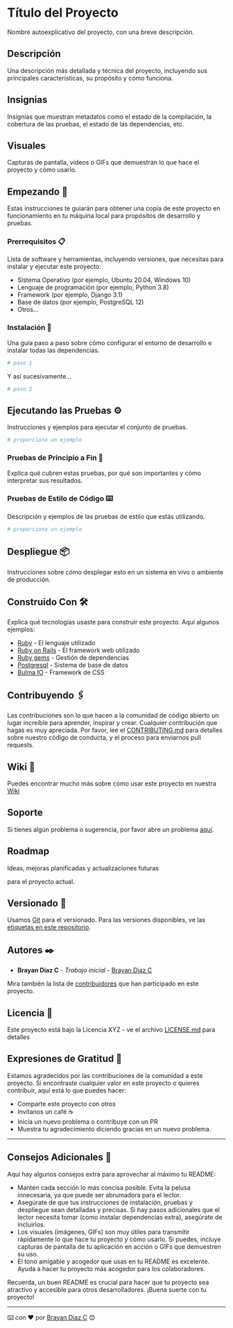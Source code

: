 # Título del Proyecto
Nombre autoexplicativo del proyecto, con una breve descripción.

## Descripción
Una descripción más detallada y técnica del proyecto, incluyendo sus principales características, su propósito y cómo funciona.

## Insignias
Insignias que muestran metadatos como el estado de la compilación, la cobertura de las pruebas, el estado de las dependencias, etc.

## Visuales
Capturas de pantalla, videos o GIFs que demuestran lo que hace el proyecto y cómo usarlo.

## Empezando 🚀
Estas instrucciones te guiarán para obtener una copia de este proyecto en funcionamiento en tu máquina local para propósitos de desarrollo y pruebas.

### Prerrequisitos 📋
Lista de software y herramientas, incluyendo versiones, que necesitas para instalar y ejecutar este proyecto:

- Sistema Operativo (por ejemplo, Ubuntu 20.04, Windows 10)
- Lenguaje de programación (por ejemplo, Python 3.8)
- Framework (por ejemplo, Django 3.1)
- Base de datos (por ejemplo, PostgreSQL 12)
- Otros...

### Instalación 🔧
Una guía paso a paso sobre cómo configurar el entorno de desarrollo e instalar todas las dependencias.

```bash
# paso 1
```

Y así sucesivamente...

```bash
# paso 2
```

## Ejecutando las Pruebas ⚙️
Instrucciones y ejemplos para ejecutar el conjunto de pruebas.

```bash
# proporciona un ejemplo
```

### Pruebas de Principio a Fin 🔩
Explica qué cubren estas pruebas, por qué son importantes y cómo interpretar sus resultados.

### Pruebas de Estilo de Código ⌨️
Descripción y ejemplos de las pruebas de estilo que estás utilizando.

```bash
# proporciona un ejemplo
```

## Despliegue 📦
Instrucciones sobre cómo desplegar esto en un sistema en vivo o ambiente de producción.

## Construido Con 🛠️
Explica qué tecnologías usaste para construir este proyecto. Aquí algunos ejemplos:

- [Ruby](https://www.ruby-lang.org/es/) - El lenguaje utilizado
- [Ruby on Rails](https://rubyonrails.org) - El framework web utilizado
- [Ruby gems](https://rubygems.org) - Gestión de dependencias
- [Postgresql](https://www.postgresql.org) - Sistema de base de datos
- [Bulma IO](https://bulma.io) - Framework de CSS

## Contribuyendo 🖇️
Las contribuciones son lo que hacen a la comunidad de código abierto un lugar increíble para aprender, inspirar y crear. Cualquier contribución que hagas es muy apreciada. Por favor, lee el [CONTRIBUTING.md](https://gist.github.com/brayandiazc/xxxxxx) para detalles sobre nuestro código de conducta, y el proceso para enviarnos pull requests.

## Wiki 📖
Puedes encontrar mucho más sobre cómo usar este proyecto en nuestra [Wiki](https://github.com/your/project/wiki)

## Soporte
Si tienes algún problema o sugerencia, por favor abre un problema [aquí](https://github.com/your/project/issues).

## Roadmap
Ideas, mejoras planificadas y actualizaciones futuras

para el proyecto actual.

## Versionado 📌
Usamos [Git](https://git-scm.com) para el versionado. Para las versiones disponibles, ve las [etiquetas en este repositorio](https://github.com/your/project/tags).

## Autores ✒️
- **Brayan Diaz C** - _Trabajo inicial_ - [Brayan Diaz C](https://github.com/brayandiazc)

Mira también la lista de [contribuidores](https://github.com/your/project/contributors) que han participado en este proyecto.

## Licencia 📄
Este proyecto está bajo la Licencia XYZ - ve el archivo [LICENSE.md](LICENSE.md) para detalles

## Expresiones de Gratitud 🎁
Estamos agradecidos por las contribuciones de la comunidad a este proyecto. Si encontraste cualquier valor en este proyecto o quieres contribuir, aquí está lo que puedes hacer:

- Comparte este proyecto con otros
- Invítanos un café ☕
- Inicia un nuevo problema o contribuye con un PR
- Muestra tu agradecimiento diciendo gracias en un nuevo problema.

---

## Consejos Adicionales 📝
Aquí hay algunos consejos extra para aprovechar al máximo tu README:

- Mantén cada sección lo más concisa posible. Evita la pelusa innecesaria, ya que puede ser abrumadora para el lector.
- Asegúrate de que tus instrucciones de instalación, pruebas y despliegue sean detalladas y precisas. Si hay pasos adicionales que el lector necesita tomar (como instalar dependencias extra), asegúrate de incluirlos.
- Los visuales (imágenes, GIFs) son muy útiles para transmitir rápidamente lo que hace tu proyecto y cómo usarlo. Si puedes, incluye capturas de pantalla de tu aplicación en acción o GIFs que demuestren su uso.
- El tono amigable y acogedor que usas en tu README es excelente. Ayuda a hacer tu proyecto más acogedor para los colaboradores.

Recuerda, un buen README es crucial para hacer que tu proyecto sea atractivo y accesible para otros desarrolladores. ¡Buena suerte con tu proyecto!

---

⌨️ con ❤️ por [Brayan Diaz C](https://github.com/brayandiazc) 😊
